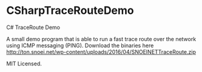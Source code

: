 # CSharpTraceRouteDemo
C# TraceRoute Demo

A small demo program that is able to run a fast trace route over the network using ICMP messaging (PING).
Download the binaries here http://ton.snoei.net/wp-content/uploads/2016/04/SNOEINETTraceRoute.zip

MIT Licensed.
